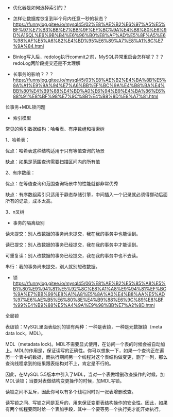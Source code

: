 
* 优化器是如何选择索引的？

* 怎样让数据库恢复到半个月内任意一秒的状态？
https://funnylog.gitee.io/mysql45/02%E8%AE%B2%E6%97%A5%E5%BF%97%E7%B3%BB%E7%BB%9F%EF%BC%9A%E4%B8%80%E6%9D%A1SQL%E6%9B%B4%E6%96%B0%E8%AF%AD%E5%8F%A5%E6%98%AF%E5%A6%82%E4%BD%95%E6%89%A7%E8%A1%8C%E7%9A%84.html

* Binlog写入后，redolog执行commit之前，MySQL异常重启会怎样呢？？？
redoLog两阶段提交还是不太理解

* 长事务的影响？？？
https://funnylog.gitee.io/mysql45/03%E8%AE%B2%E4%BA%8B%E5%8A%A1%E9%9A%94%E7%A6%BB%EF%BC%9A%E4%B8%BA%E4%BB%80%E4%B9%88%E4%BD%A0%E6%94%B9%E4%BA%86%E6%88%91%E8%BF%98%E7%9C%8B%E4%B8%8D%E8%A7%81.html

长事务+MDL锁问题

* 索引模型

常见的索引数据结构：哈希表、有序数组和搜索树

1、哈希表：

优点：哈希表这种结构适用于只有等值查询的场景

缺点：如果是范围查询需要扫描区间内的所有值

2、有序数组：

优点：在等值查询和范围查询场景中的性能就都非常优秀

缺点：有序数组索引只适用于静态存储引擎，中间插入一个记录就必须得挪动后面所有的记录，成本太高。

3、n叉树


* 事务的隔离级别

读未提交：别人改数据的事务尚未提交，我在我的事务中也能读到。

读已提交：别人改数据的事务已经提交，我在我的事务中才能读到。

可重复读：别人改数据的事务已经提交，我在我的事务中也不去读。

串行：我的事务尚未提交，别人就别想改数据。


* 锁
https://funnylog.gitee.io/mysql45/06%E8%AE%B2%E5%85%A8%E5%B1%80%E9%94%81%E5%92%8C%E8%A1%A8%E9%94%81%EF%BC%9A%E7%BB%99%E8%A1%A8%E5%8A%A0%E4%B8%AA%E5%AD%97%E6%AE%B5%E6%80%8E%E4%B9%88%E6%9C%89%E8%BF%99%E4%B9%88%E5%A4%9A%E9%98%BB%E7%A2%8D.html

全局锁

表级锁：MySQL里面表级别的锁有两种：一种是表锁，一种是元数据锁（meta data lock，MDL)。

MDL（metadata lock)。MDL不需要显式使用，在访问一个表的时候会被自动加上。MDL的作用是，保证读写的正确性。你可以想象一下，如果一个查询正在遍历一个表中的数据，而执行期间另一个线程对这个表结构做变更，删了一列，那么查询线程拿到的结果跟表结构对不上，肯定是不行的。

因此，在MySQL 5.5版本中引入了MDL，当对一个表做增删改查操作的时候，加MDL读锁；当要对表做结构变更操作的时候，加MDL写锁。

读锁之间不互斥，因此你可以有多个线程同时对一张表增删改查。

读写锁之间、写锁之间是互斥的，用来保证变更表结构操作的安全性。因此，如果有两个线程要同时给一个表加字段，其中一个要等另一个执行完才能开始执行。

